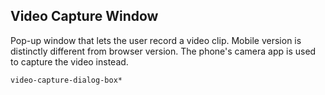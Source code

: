 Video Capture Window
--------------------
Pop-up window that lets the user record a video clip. Mobile version is
distinctly different from browser version. The phone's camera app is used to
capture the video instead.

```match
video-capture-dialog-box*
```

[icon]: fa://fa-window-maximize/#f4ff80
